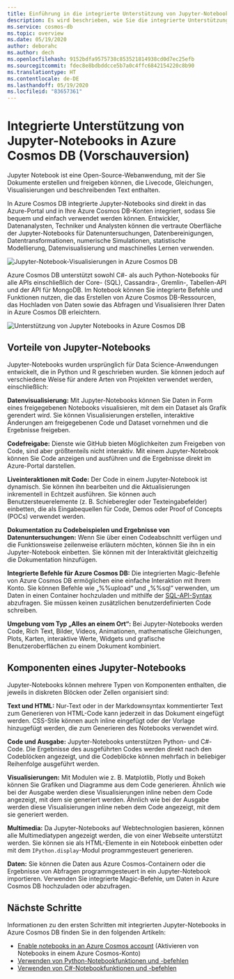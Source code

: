 ```yaml
---
title: Einführung in die integrierte Unterstützung von Jupyter-Notebooks in Azure Cosmos DB (Vorschau)
description: Es wird beschrieben, wie Sie die integrierte Unterstützung für Jupyter-Notebooks in Azure Cosmos DB nutzen können, um Abfragen interaktiv auszuführen.
ms.service: cosmos-db
ms.topic: overview
ms.date: 05/19/2020
author: deborahc
ms.author: dech
ms.openlocfilehash: 9152bdfa9575738c853521814938cd0d7ec25efb
ms.sourcegitcommit: fdec8e8bdbddcce5b7a0c4ffc6842154220c8b90
ms.translationtype: HT
ms.contentlocale: de-DE
ms.lasthandoff: 05/19/2020
ms.locfileid: "83657361"
---
```

# <a name="built-in-jupyter-notebooks-support-in-azure-cosmos-db-preview"></a>Integrierte Unterstützung von Jupyter-Notebooks in Azure Cosmos DB (Vorschauversion)

Jupyter Notebook ist eine Open-Source-Webanwendung, mit der Sie Dokumente erstellen und freigeben können, die Livecode, Gleichungen, Visualisierungen und beschreibenden Text enthalten. 

In Azure Cosmos DB integrierte Jupyter-Notebooks sind direkt in das Azure-Portal und in Ihre Azure Cosmos DB-Konten integriert, sodass Sie bequem und einfach verwendet werden können. Entwickler, Datenanalysten, Techniker und Analysten können die vertraute Oberfläche der Jupyter-Notebooks für Datenuntersuchungen, Datenbereinigungen, Datentransformationen, numerische Simulationen, statistische Modellierung, Datenvisualisierung und maschinelles Lernen verwenden.

![Jupyter-Notebook-Visualisierungen in Azure Cosmos DB](./media/cosmosdb-jupyter-notebooks/cosmos-notebooks-overview.png)

Azure Cosmos DB unterstützt sowohl C#- als auch Python-Notebooks für alle APIs einschließlich der Core- (SQL), Cassandra-, Gremlin-, Tabellen-API und der API für MongoDB. Im Notebook können Sie integrierte Befehle und Funktionen nutzen, die das Erstellen von Azure Cosmos DB-Ressourcen, das Hochladen von Daten sowie das Abfragen und Visualisieren Ihrer Daten in Azure Cosmos DB erleichtern. 

![Unterstützung von Jupyter Notebooks in Azure Cosmos DB](./media/cosmosdb-jupyter-notebooks/jupyter-notebooks-portal.png)

## <a name="benefits-of-jupyter-notebooks"></a>Vorteile von Jupyter-Notebooks

Jupyter-Notebooks wurden ursprünglich für Data Science-Anwendungen entwickelt, die in Python und R geschrieben wurden. Sie können jedoch auf verschiedene Weise für andere Arten von Projekten verwendet werden, einschließlich:

**Datenvisualisierung:** Mit Jupyter-Notebooks können Sie Daten in Form eines freigegebenen Notebooks visualisieren, mit dem ein Dataset als Grafik gerendert wird. Sie können Visualisierungen erstellen, interaktive Änderungen am freigegebenen Code und Dataset vornehmen und die Ergebnisse freigeben.

**Codefreigabe:** Dienste wie GitHub bieten Möglichkeiten zum Freigeben von Code, sind aber größtenteils nicht interaktiv. Mit einem Jupyter-Notebook können Sie Code anzeigen und ausführen und die Ergebnisse direkt im Azure-Portal darstellen.

**Liveinteraktionen mit Code:** Der Code in einem Jupyter-Notebook ist dynamisch. Sie können ihn bearbeiten und die Aktualisierungen inkrementell in Echtzeit ausführen. Sie können auch Benutzersteuerelemente (z. B. Schieberegler oder Texteingabefelder) einbetten, die als Eingabequellen für Code, Demos oder Proof of Concepts (POCs) verwendet werden.

**Dokumentation zu Codebeispielen und Ergebnisse von Datenuntersuchungen:** Wenn Sie über einen Codeabschnitt verfügen und die Funktionsweise zeilenweise erläutern möchten, können Sie ihn in ein Jupyter-Notebook einbetten. Sie können mit der Interaktivität gleichzeitig die Dokumentation hinzufügen.

**Integrierte Befehle für Azure Cosmos DB:** Die integrierten Magic-Befehle von Azure Cosmos DB ermöglichen eine einfache Interaktion mit Ihrem Konto. Sie können Befehle wie „%%upload“ und „%%sql“ verwenden, um Daten in einen Container hochzuladen und mithilfe der [SQL-API-Syntax](sql-query-getting-started.md) abzufragen. Sie müssen keinen zusätzlichen benutzerdefinierten Code schreiben.

**Umgebung vom Typ „Alles an einem Ort“:** Bei Jupyter-Notebooks werden Code, Rich Text, Bilder, Videos, Animationen, mathematische Gleichungen, Plots, Karten, interaktive Werte, Widgets und grafische Benutzeroberflächen zu einem Dokument kombiniert.

## <a name="components-of-a-jupyter-notebook"></a>Komponenten eines Jupyter-Notebooks

Jupyter-Notebooks können mehrere Typen von Komponenten enthalten, die jeweils in diskreten Blöcken oder Zellen organisiert sind:

**Text und HTML:** Nur-Text oder in der Markdownsyntax kommentierter Text zum Generieren von HTML-Code kann jederzeit in das Dokument eingefügt werden. CSS-Stile können auch inline eingefügt oder der Vorlage hinzugefügt werden, die zum Generieren des Notebooks verwendet wird.

**Code und Ausgabe:** Jupyter-Notebooks unterstützen Python- und C#-Code. Die Ergebnisse des ausgeführten Codes werden direkt nach den Codeblöcken angezeigt, und die Codeblöcke können mehrfach in beliebiger Reihenfolge ausgeführt werden.

**Visualisierungen:** Mit Modulen wie z. B. Matplotlib, Plotly und Bokeh können Sie Grafiken und Diagramme aus dem Code generieren. Ähnlich wie bei der Ausgabe werden diese Visualisierungen inline neben dem Code angezeigt, mit dem sie generiert werden. Ähnlich wie bei der Ausgabe werden diese Visualisierungen inline neben dem Code angezeigt, mit dem sie generiert werden.

**Multimedia:** Da Jupyter-Notebooks auf Webtechnologien basieren, können alle Multimediatypen angezeigt werden, die von einer Webseite unterstützt werden. Sie können sie als HTML-Elemente in ein Notebook einbetten oder mit dem `IPython.display`-Modul programmgesteuert generieren.

**Daten:** Sie können die Daten aus Azure Cosmos-Containern oder die Ergebnisse von Abfragen programmgesteuert in ein Jupyter-Notebook importieren. Verwenden Sie integrierte Magic-Befehle, um Daten in Azure Cosmos DB hochzuladen oder abzufragen. 

## <a name="next-steps"></a>Nächste Schritte

Informationen zu den ersten Schritten mit integrierten Jupyter-Notebooks in Azure Cosmos DB finden Sie in den folgenden Artikeln:

* [Enable notebooks in an Azure Cosmos account](enable-notebooks.md) (Aktivieren von Notebooks in einem Azure Cosmos-Konto)
* [Verwenden von Python-Notebookfunktionen und -befehlen](use-python-notebook-features-and-commands.md)
* [Verwenden von C#-Notebookfunktionen und -befehlen](use-csharp-notebook-features-and-commands.md)